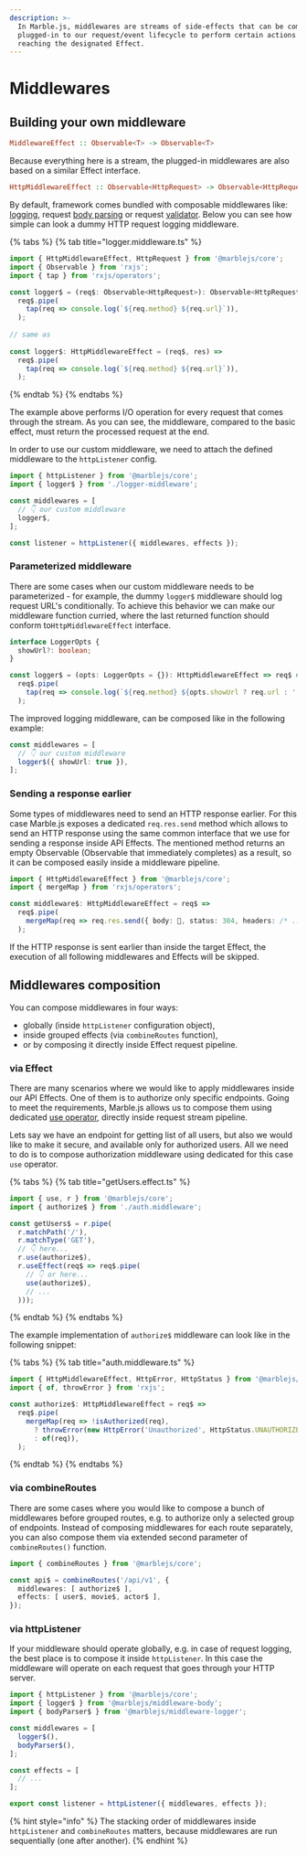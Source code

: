 ```yaml
---
description: >-
  In Marble.js, middlewares are streams of side-effects that can be composed and
  plugged-in to our request/event lifecycle to perform certain actions before
  reaching the designated Effect.
---
```


# Middlewares

## Building your own middleware

```haskell
MiddlewareEffect :: Observable<T> -> Observable<T>
```

Because everything here is a stream, the plugged-in middlewares are also based on a similar Effect interface.

```haskell
HttpMiddlewareEffect :: Observable<HttpRequest> -> Observable<HttpRequest>
```

By default, framework comes bundled with composable middlewares like: [logging](../other/api-reference/middleware-logger.md), request [body parsing](../other/api-reference/middleware-body.md) or request [validator](../other/api-reference/middleware-io.md). Below you can see how simple can look a dummy HTTP request logging middleware.

{% tabs %}
{% tab title="logger.middleware.ts" %}
```typescript
import { HttpMiddlewareEffect, HttpRequest } from '@marblejs/core';
import { Observable } from 'rxjs';
import { tap } from 'rxjs/operators';

const logger$ = (req$: Observable<HttpRequest>): Observable<HttpRequest> =>
  req$.pipe(
    tap(req => console.log(`${req.method} ${req.url}`)),
  );
  
// same as   
  
const logger$: HttpMiddlewareEffect = (req$, res) =>
  req$.pipe(
    tap(req => console.log(`${req.method} ${req.url}`)),
  );  
```
{% endtab %}
{% endtabs %}

The example above performs I/O operation for every request that comes through the stream. As you can see, the middleware, compared to the basic effect, must return the processed request at the end.

In order to use our custom middleware, we need to attach the defined middleware to the `httpListener` config.

```typescript
import { httpListener } from '@marblejs/core';
import { logger$ } from './logger-middleware';

const middlewares = [
  // 👇 our custom middleware 
  logger$,
];

const listener = httpListener({ middlewares, effects });
```

### Parameterized middleware

There are some cases when our custom middleware needs to be parameterized - for example, the dummy `logger$` middleware should log request URL's conditionally. To achieve this behavior we can make our middleware function curried, where the last returned function should conform to`HttpMiddlewareEffect` interface.

```typescript
interface LoggerOpts {
  showUrl?: boolean;
}

const logger$ = (opts: LoggerOpts = {}): HttpMiddlewareEffect => req$ =>
  req$.pipe(
    tap(req => console.log(`${req.method} ${opts.showUrl ? req.url : ''}`)),
  );
```

The improved logging middleware, can be composed like in the following example:

```typescript
const middlewares = [
  // 👇 our custom middleware
  logger$({ showUrl: true }),
];
```

### Sending a response earlier

Some types of middlewares need to send an HTTP response earlier. For this case Marble.js exposes a dedicated `req.res.send` method which allows to send an HTTP response using the same common interface that we use for sending a response inside API Effects. The mentioned method returns an empty Observable \(Observable that immediately completes\) as a result, so it can be composed easily inside a middleware pipeline.

```typescript
import { HttpMiddlewareEffect } from '@marblejs/core';
import { mergeMap } from 'rxjs/operators';

const middleware$: HttpMiddlewareEffect = req$ =>
  req$.pipe(
    mergeMap(req => req.res.send({ body: 💩, status: 304, headers: /* ... */ })),
  );
```

If the HTTP response is sent earlier than inside the target Effect, the execution of all following middlewares and Effects will be skipped.

## Middlewares composition

You can compose middlewares in four ways:

* globally \(inside `httpListener` configuration object\),
* inside grouped effects \(via `combineRoutes` function\),
* or by composing it directly inside Effect request pipeline.

### via Effect

There are many scenarios where we would like to apply middlewares inside our API Effects. One of them is to authorize only specific endpoints. Going to meet the requirements, Marble.js allows us to compose them using dedicated [use operator](../other/api-reference/core/operator-use.md), directly inside request stream pipeline.

Lets say we have an endpoint for getting list of all users, but also we would like to make it secure, and available only for authorized users. All we need to do is to compose authorization middleware using dedicated for this case `use` operator.

{% tabs %}
{% tab title="getUsers.effect.ts" %}
```typescript
import { use, r } from '@marblejs/core';
import { authorize$ } from './auth.middleware';

const getUsers$ = r.pipe(
  r.matchPath('/'),
  r.matchType('GET'),
  // 👇 here...
  r.use(authorize$),
  r.useEffect(req$ => req$.pipe(
    // 👇 or here...
    use(authorize$),
    // ...
  )));
```
{% endtab %}
{% endtabs %}

The example implementation of `authorize$` middleware can look like in the following snippet:

{% tabs %}
{% tab title="auth.middleware.ts" %}
```typescript
import { HttpMiddlewareEffect, HttpError, HttpStatus } from '@marblejs/core';
import { of, throwError } from 'rxjs';

const authorize$: HttpMiddlewareEffect = req$ =>
  req$.pipe(
    mergeMap(req => !isAuthorized(req),
      ? throwError(new HttpError('Unauthorized', HttpStatus.UNAUTHORIZED)),
      : of(req)),
  );
```
{% endtab %}
{% endtabs %}

### via combineRoutes

There are some cases where you would like to compose a bunch of middlewares before grouped routes, e.g. to authorize only a selected group of endpoints. Instead of composing middlewares for each route separately, you can also compose them via extended second parameter of `combineRoutes()` function.

```typescript
import { combineRoutes } from '@marblejs/core';

const api$ = combineRoutes('/api/v1', {
  middlewares: [ authorize$ ],
  effects: [ user$, movie$, actor$ ],
});
```

### via httpListener

If your middleware should operate globally, e.g. in case of request logging, the best place is to compose it inside `httpListener`. In this case the middleware will operate on each request that goes through your HTTP server.

```typescript
import { httpListener } from '@marblejs/core';
import { logger$ } from '@marblejs/middleware-body';
import { bodyParser$ } from '@marblejs/middleware-logger';

const middlewares = [
  logger$(),
  bodyParser$(),
];

const effects = [
  // ...
];

export const listener = httpListener({ middlewares, effects });
```

{% hint style="info" %}
The stacking order of middlewares inside `httpListener` and `combineRoutes` matters, because middlewares are run sequentially \(one after another\).
{% endhint %}

